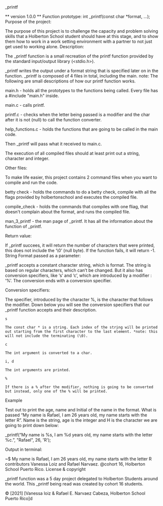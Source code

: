 _printf

** version 1.0.0 **
Function prototype: int _printf(const char *format, ...);
Purpose of the project:

The purpose of this project is to challenge the capacity and problem solving skills that a Holberton School student should have at this stage, and to show them how to work in a work setting environment with a partner to not just get used to working alone.
Description:

The _printf function is a small recreation of the printf function provided by the standard input/output library (<stdio.h>).

_printf writes the output under a format string that is specified later on in the function. _printf is composed of 4 files in total, including the main.
note: The following are small descriptions of how our printf function works.

main.h - holds all the prototypes to the functions being called. Every file has a #include "main.h" inside.

main.c - calls printf.

printf.c - checks when the letter being passed is a modifier and the char after it is not (null) to call the function converter.

help_functions.c - holds the functions that are going to be called in the main code.

Then _printf will pass what it received to main.c.

The execution of all compiled files should at least print out a string, character and integer.

Other files:

To make life easier, this project contains 2 command files when you want to compile and run the code.

betty check - holds the commands to do a betty check, compile with all the flags provided by holbertonschool and executes the compiled file.

compile_check - holds the commands that compiles with one fliag, that doesn't complain about the format, and runs the compiled file.

man_3_printf - the man page of _printf. It has all the information about the function of _printf.

Return value:

If _printf succees, it will return the number of characters that were printed, this does not include the ‘\0’ (null byte). If the function fails, it will return -1.
String Format passed as a parameter:

_printf accepts a constant character string, which is format. The string is based on regular characters, which can’t be changed. But it also has conversion specifiers, like ‘s’ and ‘c’, which are introduced by a modifier : ‘%’. The conversion ends with a conversion specifier.

Conversion specifiers:

The specifier, introduced by the character %, is the character that follows the modifier. Down below you will see the conversion specifiers that our _printf function accepts and their description.

    s

    The const char * is a string. Each index of the string will be printed out starting from the first character to the last element. *note: this will not include the terminating (\0).

    c

    The int argument is converted to a char.

    i, d

    The int arguments are printed.

    %

    If there is a % after the modifier, nothing is going to be converted but instead, only one of the % will be printed.

Example

Test out to print the age, name and Initial of the name in the format. What is passed “My name is Rafael, I am 26 years old, my name starts with the letter R”. Name is the string, age is the integer and H is the character we are going to print down below:

_printf(“My name is %s, I am %d years old, my name starts with the letter %c.”, "Rafael", 26, 'R');

Output in terminal:

~$ My name is Rafael, I am 26 years old, my name starts with the letter R
contributors
Vanessa Loiz and Rafael Narvaez.
@cohort 16, Holberton School Puerto Rico.
License & copyright

_printf function was a 5 day project delegated to Holberton Students around the world. This _printf being read was created by cohort 16 students.

© [2021] [Vanessa loiz & Rafael E. Narvaez Cabeza, Holberton School Puerto Rico]d
